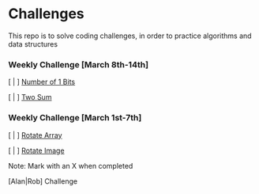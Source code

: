 # Challenges
This repo is to solve coding challenges, in order to practice algorithms and data structures

### Weekly Challenge [March 8th-14th]

[ | ] [Number of 1 Bits](https://leetcode.com/explore/interview/card/top-interview-questions-easy/99/others/565/)

[ | ] [Two Sum](https://leetcode.com/explore/interview/card/top-interview-questions-easy/92/array/546/)

### Weekly Challenge [March 1st-7th]

[ | ] [Rotate Array](https://leetcode.com/explore/interview/card/top-interview-questions-easy/92/array/646/)

[ | ] [Rotate Image](https://leetcode.com/explore/interview/card/top-interview-questions-easy/92/array/770/)


Note: Mark with an X when completed

[Alan|Rob] Challenge

